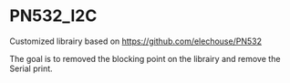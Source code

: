 # PN532_I2C
Customized librairy based on https://github.com/elechouse/PN532

The goal is to removed the blocking point on the librairy and remove the Serial print.
